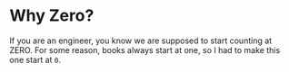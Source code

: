 # Why Zero?

If you are an engineer, you know we are supposed to start counting at ZERO. For some reason, books always start at one, so I had to make this one start at `0`.
